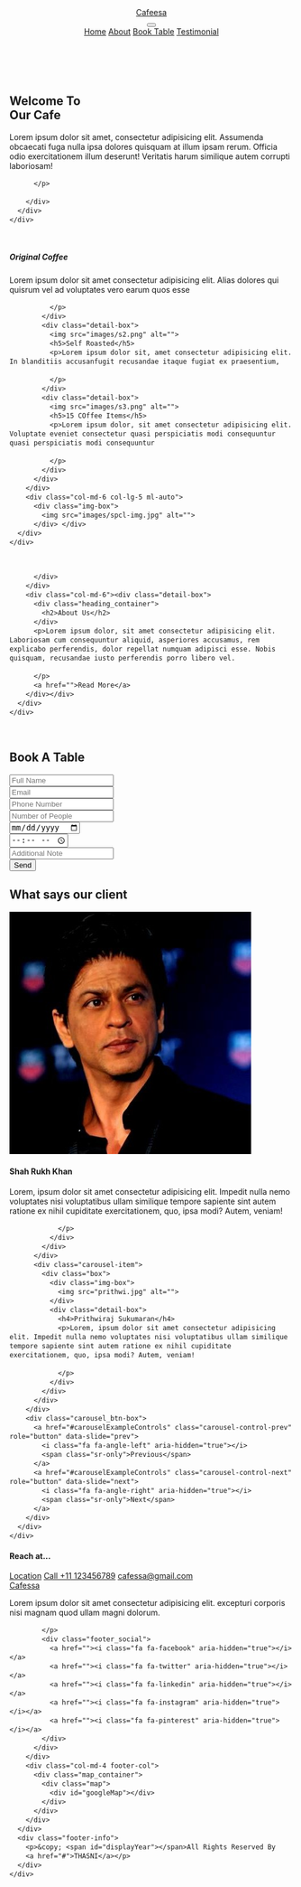 <!DOCTYPE html>
<html>
<head>
  <meta charset="utf-8" />
  <meta http-equiv="X-UA-Compatible" content="IE=edge" />
  <meta name="viewport" content="width=device-width, initial-scale=1, shrink-to-fit=no" />
  <link rel="icon" href="images/favicon.png" type="image/gif" />
  <title> Cafeesa </title>

  <link rel="stylesheet" type="text/css" href="css/bootstrap.css" />
  <link href="css/font-awesome.min.css" rel="stylesheet"/>
  <link href="cafeesa.css" rel="stylesheet"/>
  <link href="css/responsive.css" rel="stylesheet"/>
</head>

<body>
  
  <!-- header -->

  <header class="header_section">
    <div class="container-fluid">
      <nav class="navbar navbar-expand-lg custom_nav-container">
        <a href="index.html" class="navbar-brand">
          <span>Cafeesa</span>
        </a>
        <div class="" id="">
          <div class="custom_menu-btn">
            <button onclick="openNav()">
            <span class="s-1"></span>
            <span class="s-2"></span>
            <span class="s-3"></span>
          </button>
          <div class="overlay" id="myNav">
            <div class="overlay-content">
              <a href="cafeesa.html">Home</a>
              <a href="about.html">About</a>
              <a href="book.html">Book Table</a>
              <a href="cafeesa.html">Testimonial</a>
            </div>
          </div>
          </div>
        </div>
      </nav>
    </div>
  </header>
 

  <!-- slider -->
  <section class="slider_section position-relative">
    <div class="slider_bg_box">
      <img src="images/slider-bg.jpg" alt="">
    </div>
    <div class="slider_bg"></div>
    <div class="container">
      <div class="col-md-6 ml-auto">
        <div class="detail-box">
          <h1>Welcome To <br>Our Cafe</h1>
          <p>Lorem ipsum dolor sit amet, consectetur adipisicing elit. Assumenda obcaecati fuga nulla ipsa dolores quisquam at illum ipsam rerum. Officia odio exercitationem illum deserunt! Veritatis harum similique autem corrupti laboriosam!

          </p>

        </div>
      </div>
    </div>
  </section>
  

  <!-- content -->
  <section class="spcl_section layout_padding">
    <div class="container">
      <div class="row">
        <div class="col-md-6">
          <div class="detail_container">
            <div class="detail-box">
              <img src="images/s1.png" alt="">
              <h5>Original Coffee</h5>
              <p>Lorem ipsum dolor sit amet consectetur adipisicing elit. Alias dolores qui quisrum vel ad voluptates vero earum quos esse

              </p>
            </div>
            <div class="detail-box">
              <img src="images/s2.png" alt="">
              <h5>Self Roasted</h5>
              <p>Lorem ipsum dolor sit, amet consectetur adipisicing elit. In blanditiis accusanfugit recusandae itaque fugiat ex praesentium,

              </p>
            </div>
            <div class="detail-box">
              <img src="images/s3.png" alt="">
              <h5>15 COffee Items</h5>
              <p>Lorem ipsum dolor, sit amet consectetur adipisicing elit. Voluptate eveniet consectetur quasi perspiciatis modi consequuntur quasi perspiciatis modi consequuntur  

              </p>
            </div>
          </div>
        </div>
        <div class="col-md-6 col-lg-5 ml-auto">
          <div class="img-box">
            <img src="images/spcl-img.jpg" alt="">
          </div> </div>
      </div>
    </div>
  </section>
  

  <!-- about  -->
  <section class="about_section layout_padding-bottom">
    <div class="container">
      <div class="row">
        <div class="col-md-6">
          <div class="img-box">
            <img src="images/about-img.jpg" alt="">

          </div>
        </div>
        <div class="col-md-6"><div class="detail-box">
          <div class="heading_container">
            <h2>About Us</h2>
          </div>
          <p>Lorem ipsum dolor, sit amet consectetur adipisicing elit. Laboriosam cum consequuntur aliquid, asperiores accusamus, rem explicabo perferendis, dolor repellat numquam adipisci esse. Nobis quisquam, recusandae iusto perferendis porro libero vel.

          </p>
          <a href="">Read More</a>
        </div></div>
      </div>
    </div>
  </section>


<!-- contact  -->
<section class="contact_section layout_padding">
  <div class="contact_bg_box">
    <img src="images/contact-bg.jpg" alt="">
  </div>
  <div class="container">
    <div class="heading_container heading_center">
      <h2>Book A Table</h2>
    </div> 
    <div class="">
      <div class="row">
        <div class="col-md-7 mx-auto">
          <form action="">
            <div class="contact_form-container">
              <div class="row">
                <div class="col-sm-6">
                  <input type="text" placeholder="Full Name">
                </div>
                <div class="col-sm-6">
                  <input type="text" placeholder="Email">
                </div>
              </div>
              <div class="row">
                <div class="col-sm-6">
                  <input type="number" placeholder="Phone Number" />
                </div>
                <div class="col-sm-6">
                  <input type="number" placeholder="Number of People" />
                </div> 
              </div>
              <div class="row">
                <div class="col-sm-6">
                  <input type="date" placeholder="Select date" />
                </div>
                <div class="col-sm-6">
                  <input type="time" placeholder="Select Time" />
                </div>
              </div>
              <div class="">
                <input type="text" placeholder="Additional Note" class="message_input" />
              </div>
              <div class="btn_box">
                <button type="submit">Send</button>
              </div>
            </div>
          </form>
        </div>
      </div>
    </div>
  </div>
</section>


<!-- client -->
  <section class="client_section layout_padding">
    <div class="container">
      <div class="heading_container heading_center">
        <h2>What says our client</h2>
      </div>
      <div class="carousel slide" id="carouselExampleControls" data-ride:="carousel">
        <div class="carousel-inner">
          <div class="carousel-item active">
            <div class="box">
              <div class="img-box">
                <img src="Shahrukh-Khan.jpg" alt="">
              </div>
              <div class="detail-box">
                <h4>Shah Rukh Khan</h4>
                <p>Lorem, ipsum dolor sit amet consectetur adipisicing elit. Impedit nulla nemo voluptates nisi voluptatibus ullam similique tempore sapiente sint autem ratione ex nihil cupiditate exercitationem, quo, ipsa modi? Autem, veniam!

                </p>
              </div>
            </div>
          </div>
          <div class="carousel-item">
            <div class="box">
              <div class="img-box">
                <img src="prithwi.jpg" alt="">
              </div>
              <div class="detail-box">
                <h4>Prithwiraj Sukumaran</h4>
                <p>Lorem, ipsum dolor sit amet consectetur adipisicing elit. Impedit nulla nemo voluptates nisi voluptatibus ullam similique tempore sapiente sint autem ratione ex nihil cupiditate exercitationem, quo, ipsa modi? Autem, veniam!

                </p>
              </div>
            </div>
          </div>
        </div>
        <div class="carousel_btn-box">
          <a href="#carouselExampleControls" class="carousel-control-prev" role="button" data-slide="prev">
            <i class="fa fa-angle-left" aria-hidden="true"></i>
            <span class="sr-only">Previous</span>
          </a>
          <a href="#carouselExampleControls" class="carousel-control-next" role="button" data-slide="next">
            <i class="fa fa-angle-right" aria-hidden="true"></i>
            <span class="sr-only">Next</span>
          </a>
        </div>
      </div>
    </div>
  </section>


  <!-- footer -->
  <footer class="footer_section">
    <div class="container">
      <div class="row">
        <div class="col-md-4 footer-col">
          <div class="footer_content">
            <h4>Reach at...</h4>
            <div class="contact_link_box">
              <a href=""><i class="fa fa-map-marker" aria-hidden="true"></i>
              <span>Location</span></a>
              <a href=""><i class="fa fa-phone" aria-hidden="true"></i>
              <span>Call +11 123456789</span></a>
              <a href=""><i class="fa fa-envelop" aria-hidden="true"></i>
              <span>cafessa@gmail.com</span></a>
            </div>
          </div>
        </div>
        <div class="col-md-4 footer-col">
          <div class="footer_detail">
            <a href="" class="footer-logo">
              Cafessa
            </a>
            <p>Lorem ipsum dolor sit amet consectetur adipisicing elit.  excepturi corporis nisi magnam quod ullam magni dolorum.

            </p>
            <div class="footer_social">
              <a href=""><i class="fa fa-facebook" aria-hidden="true"></i></a>
              <a href=""><i class="fa fa-twitter" aria-hidden="true"></i></a>
              <a href=""><i class="fa fa-linkedin" aria-hidden="true"></i></a>
              <a href=""><i class="fa fa-instagram" aria-hidden="true"></i></a>
              <a href=""><i class="fa fa-pinterest" aria-hidden="true"></i></a>
            </div>
          </div>
        </div>
        <div class="col-md-4 footer-col">
          <div class="map_container">
            <div class="map">
              <div id="googleMap"></div>
            </div>
          </div>
        </div>
      </div>
      <div class="footer-info">
        <p>&copy; <span id="displayYear"></span>All Rights Reserved By
        <a href="#">THASNI</a></p>
      </div>
    </div>
  </footer>
  


  <!-- jQery -->
  <script src="js/jquery-3.4.1.min.js"></script>
  <!-- bootstrap js -->
  <script src="js/bootstrap.js"></script>
  <!-- custom js -->
  <script src="js/custom.js"></script>
  <!-- Google Map -->
  <script src="https://maps.googleapis.com/maps/api/js?key=AIzaSyCh39n5U-4IoWpsVGUHWdqB6puEkhRLdmI&callback=myMap">
  </script>
  <!-- End Google Map -->


</body>

</html>
